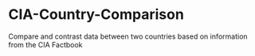 # CIA-Country-Comparison
Compare and contrast data between two countries based on information from the CIA Factbook